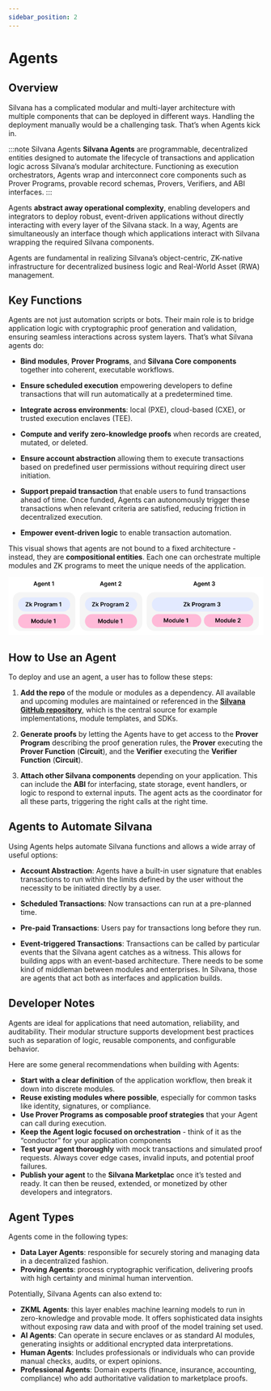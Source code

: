 ```yaml
---
sidebar_position: 2
---
```


# Agents

## Overview

Silvana has a complicated modular and multi-layer architecture with multiple components that can be deployed in different ways. Handling the deployment manually would be a challenging task. That’s when Agents kick in. 

:::note Silvana Agents
**Silvana Agents** are programmable, decentralized entities designed to automate the lifecycle of transactions and application logic across Silvana’s modular architecture. Functioning as execution orchestrators, Agents wrap and interconnect core components such as Prover Programs, provable record schemas, Provers, Verifiers, and ABI interfaces.
:::

Agents **abstract away operational complexity**, enabling developers and integrators to deploy robust, event-driven applications without directly interacting with every layer of the Silvana stack. In a way, Agents are simultaneously an interface though which applications interact with Silvana wrapping the required Silvana components.

Agents are fundamental in realizing Silvana’s object-centric, ZK-native infrastructure for decentralized business logic and Real-World Asset (RWA) management.

## Key Functions

Agents are not just automation scripts or bots. Their main role is to bridge application logic with cryptographic proof generation and validation, ensuring seamless interactions across system layers. That’s what Silvana agents do:

* **Bind modules**, **Prover Programs**, and **Silvana Core components** together into coherent, executable workflows.

* **Ensure scheduled execution** empowering developers to define transactions that will run automatically at a predetermined time. 

* **Integrate across environments**: local (PXE), cloud-based (CXE), or trusted execution enclaves (TEE).

* **Compute and verify zero-knowledge proofs** when records are created, mutated, or deleted.

* **Ensure account abstraction** allowing them to execute transactions based on predefined user permissions without requiring direct user initiation.

* **Support prepaid transaction** that enable users to fund transactions ahead of time. Once funded, Agents can autonomously trigger these transactions when relevant criteria are satisfied, reducing friction in decentralized execution.

* **Empower event-driven logic** to enable transaction automation.

This visual shows that agents are not bound to a fixed architecture - instead, they are **compositional entities**. Each one can orchestrate multiple modules and ZK programs to meet the unique needs of the application.

![Silvana Agents](./img/silvana-agents.png)

## How to Use an Agent

To deploy and use an agent, a user has to follow these steps:
1. **Add the repo** of the module or modules as a dependency. All available and upcoming modules are maintained or referenced in the [**Silvana GitHub repository**](https://github.com/SilvanaOne), which is the central source for example implementations, module templates, and SDKs.

2. **Generate proofs** by letting the Agents have to get access to the **Prover Program** describing the proof generation rules, the **Prover** executing the **Prover Function** (**Circuit**), and the **Verifier** executing the **Verifier Function** (**Circuit**).

3. **Attach other Silvana components** depending on your application. This can include the **ABI** for interfacing, state storage, event handlers, or logic to respond to external inputs. The agent acts as the coordinator for all these parts, triggering the right calls at the right time.

## Agents to Automate Silvana

Using Agents helps automate Silvana functions and allows a wide array of useful options:

* **Account Abstraction**: Agents have a built-in user signature that enables transactions to run within the limits defined by the user without the necessity to be initiated directly by a user.

* **Scheduled Transactions**: Now transactions can run at a pre-planned time.
* **Pre-paid Transactions**: Users pay for transactions long before they run.
* **Event-triggered Transactions**: Transactions can be called by particular events that the Silvana agent catches as a witness. This allows for building apps with an event-based architecture. There needs to be some kind of middleman between modules and enterprises. In Silvana, those are agents that act both as interfaces and application builds.

## Developer Notes
Agents are ideal for applications that need automation, reliability, and auditability. Their modular structure supports development best practices such as separation of logic, reusable components, and configurable behavior.

Here are some general recommendations when building with Agents:

* **Start with a clear definition** of the application workflow, then break it down into discrete modules.
* **Reuse existing modules where possible**, especially for common tasks like identity, signatures, or compliance.
* **Use Prover Programs as composable proof strategies** that your Agent can call during execution.
* **Keep the Agent logic focused on orchestration** - think of it as the “conductor” for your application components
* **Test your agent thoroughly** with mock transactions and simulated proof requests. Always cover edge cases, invalid inputs, and potential proof failures.
* **Publish your agent** to the **Silvana Marketplac** once it’s tested and ready. It can then be reused, extended, or monetized by other developers and integrators.

## Agent Types

Agents come in the following types:

* **Data Layer Agents**: responsible for securely storing and managing data in a decentralized fashion.
* **Proving Agents**: process cryptographic verification, delivering proofs with high certainty and minimal human intervention.

Potentially, Silvana Agents can also extend to:

* **ZKML Agents**: this layer enables machine learning models to run in zero-knowledge and provable mode. It offers sophisticated data insights without exposing raw data and with proof of the model training set used.
* **AI Agents**: Can operate in secure enclaves or as standard AI modules, generating insights or additional encrypted data interpretations.
* **Human Agents**: Includes professionals or individuals who can provide manual checks, audits, or expert opinions.
* **Professional Agents**: Domain experts (finance, insurance, accounting, compliance) who add authoritative validation to marketplace proofs.